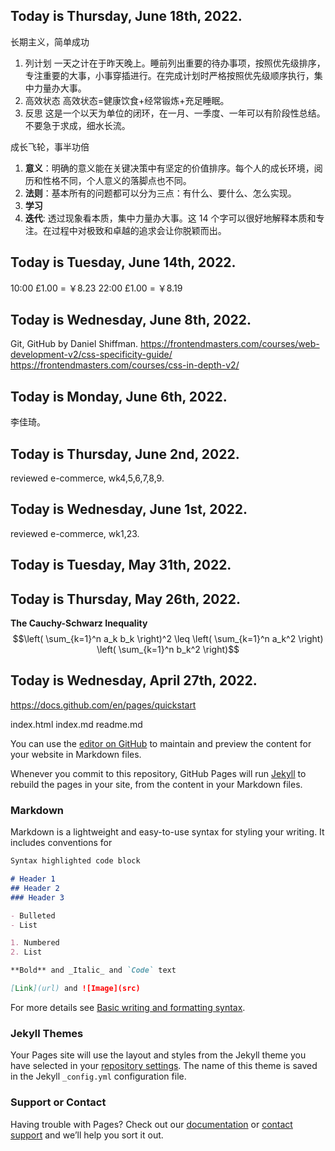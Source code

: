 ## Today is Thursday, June 18th, 2022.
长期主义，简单成功
1. 列计划
一天之计在于昨天晚上。睡前列出重要的待办事项，按照优先级排序，专注重要的大事，小事穿插进行。在完成计划时严格按照优先级顺序执行，集中力量办大事。
2. 高效状态
高效状态=健康饮食+经常锻炼+充足睡眠。
3. 反思
这是一个以天为单位的闭环，在一月、一季度、一年可以有阶段性总结。不要急于求成，细水长流。

成长飞轮，事半功倍
1. **意义**：明确的意义能在关键决策中有坚定的价值排序。每个人的成长环境，阅历和性格不同，个人意义的落脚点也不同。
2. **法则**：基本所有的问题都可以分为三点：有什么、要什么、怎么实现。
3. **学习**
4. **迭代**: 透过现象看本质，集中力量办大事。这 14 个字可以很好地解释本质和专注。在过程中对极致和卓越的追求会让你脱颖而出。

## Today is Tuesday, June 14th, 2022.
10:00 £1.00 = ￥8.23
22:00 £1.00 = ￥8.19

## Today is Wednesday, June 8th, 2022.
Git, GitHub by Daniel Shiffman.
https://frontendmasters.com/courses/web-development-v2/css-specificity-guide/
https://frontendmasters.com/courses/css-in-depth-v2/


## Today is Monday, June 6th, 2022.
李佳琦。

## Today is Thursday, June 2nd, 2022.
reviewed e-commerce, wk4,5,6,7,8,9.

## Today is Wednesday, June 1st, 2022.
reviewed e-commerce, wk1,23.

## Today is Tuesday, May 31th, 2022.

## Today is Thursday, May 26th, 2022.

**The Cauchy-Schwarz Inequality**
$$\left( \sum_{k=1}^n a_k b_k \right)^2 \leq \left( \sum_{k=1}^n a_k^2 \right) \left( \sum_{k=1}^n b_k^2 \right)$$

## Today is Wednesday, April 27th, 2022.

https://docs.github.com/en/pages/quickstart

index.html
index.md
readme.md

You can use the [editor on GitHub](https://github.com/YuezhenQin/yuezhenqin.github.io/edit/main/README.md) to maintain and preview the content for your website in Markdown files.

Whenever you commit to this repository, GitHub Pages will run [Jekyll](https://jekyllrb.com/) to rebuild the pages in your site, from the content in your Markdown files.

### Markdown

Markdown is a lightweight and easy-to-use syntax for styling your writing. It includes conventions for

```markdown
Syntax highlighted code block

# Header 1
## Header 2
### Header 3

- Bulleted
- List

1. Numbered
2. List

**Bold** and _Italic_ and `Code` text

[Link](url) and ![Image](src)
```

For more details see [Basic writing and formatting syntax](https://docs.github.com/en/github/writing-on-github/getting-started-with-writing-and-formatting-on-github/basic-writing-and-formatting-syntax).

### Jekyll Themes

Your Pages site will use the layout and styles from the Jekyll theme you have selected in your [repository settings](https://github.com/YuezhenQin/yuezhenqin.github.io/settings/pages). The name of this theme is saved in the Jekyll `_config.yml` configuration file.

### Support or Contact

Having trouble with Pages? Check out our [documentation](https://docs.github.com/categories/github-pages-basics/) or [contact support](https://support.github.com/contact) and we’ll help you sort it out.
